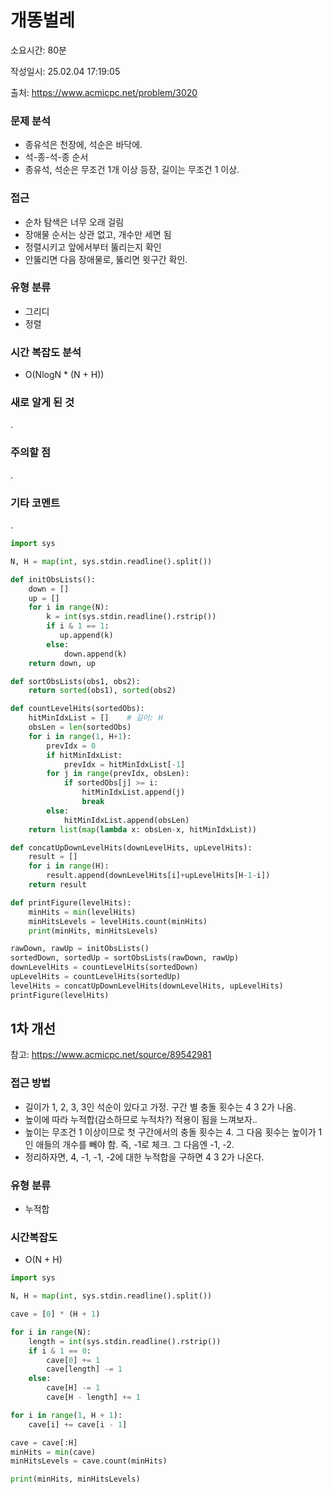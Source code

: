 # 개똥벌레

소요시간: 80분

작성일시: 25.02.04 17:19:05

출처: https://www.acmicpc.net/problem/3020

### 문제 분석
- 종유석은 천장에, 석순은 바닥에.
- 석-종-석-종 순서
- 종유석, 석순은 무조건 1개 이상 등장, 길이는 무조건 1 이상.

### 접근
- 순차 탐색은 너무 오래 걸림
- 장애물 순서는 상관 없고, 개수만 세면 됨
- 정렬시키고 앞에서부터 뚫리는지 확인
- 안뚫리면 다음 장애물로, 뚫리면 윗구간 확인.

### 유형 분류
- 그리디
- 정렬

### 시간 복잡도 분석
- O(NlogN * (N + H))

### 새로 알게 된 것
.

### 주의할 점
.

### 기타 코멘트
.

```python
import sys

N, H = map(int, sys.stdin.readline().split())

def initObsLists():
    down = []
    up = []
    for i in range(N):
        k = int(sys.stdin.readline().rstrip())
        if i & 1 == 1:
           up.append(k) 
        else:
            down.append(k)
    return down, up

def sortObsLists(obs1, obs2):
    return sorted(obs1), sorted(obs2)

def countLevelHits(sortedObs):
    hitMinIdxList = []    # 길이: H
    obsLen = len(sortedObs)
    for i in range(1, H+1):
        prevIdx = 0
        if hitMinIdxList:
            prevIdx = hitMinIdxList[-1]
        for j in range(prevIdx, obsLen):
            if sortedObs[j] >= i:
                hitMinIdxList.append(j)
                break
        else:
            hitMinIdxList.append(obsLen)
    return list(map(lambda x: obsLen-x, hitMinIdxList))

def concatUpDownLevelHits(downLevelHits, upLevelHits):
    result = []
    for i in range(H):
        result.append(downLevelHits[i]+upLevelHits[H-1-i])
    return result

def printFigure(levelHits):
    minHits = min(levelHits)
    minHitsLevels = levelHits.count(minHits)
    print(minHits, minHitsLevels)

rawDown, rawUp = initObsLists()
sortedDown, sortedUp = sortObsLists(rawDown, rawUp)
downLevelHits = countLevelHits(sortedDown)
upLevelHits = countLevelHits(sortedUp)
levelHits = concatUpDownLevelHits(downLevelHits, upLevelHits)
printFigure(levelHits)

```
## 1차 개선

참고: https://www.acmicpc.net/source/89542981

### 접근 방법
- 길이가 1, 2, 3, 3인 석순이 있다고 가정. 구간 별 충돌 횟수는 4 3 2가 나옴.
- 높이에 따라 누적합(감소하므로 누적차?) 적용이 됨을 느껴보자..
- 높이는 무조건 1 이상이므로 첫 구간에서의 충돌 횟수는 4. 그 다음 횟수는 높이가 1인 애들의 개수를 빼야 함. 즉, -1로 체크. 그 다음엔 -1, -2.
- 정리하자면, 4, -1, -1, -2에 대한 누적합을 구하면 4 3 2가 나온다.

### 유형 분류
- 누적합

### 시간복잡도
- O(N + H)
```python
import sys

N, H = map(int, sys.stdin.readline().split())

cave = [0] * (H + 1)

for i in range(N):
    length = int(sys.stdin.readline().rstrip())
    if i & 1 == 0:
        cave[0] += 1
        cave[length] -= 1        
    else:
        cave[H] -= 1
        cave[H - length] += 1

for i in range(1, H + 1):
    cave[i] += cave[i - 1]

cave = cave[:H]
minHits = min(cave)
minHitsLevels = cave.count(minHits)

print(minHits, minHitsLevels)
```
